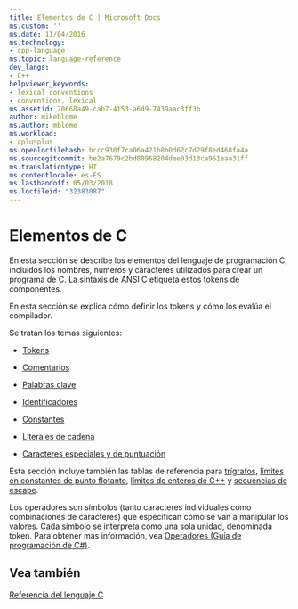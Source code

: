 ```yaml
---
title: Elementos de C | Microsoft Docs
ms.custom: ''
ms.date: 11/04/2016
ms.technology:
- cpp-language
ms.topic: language-reference
dev_langs:
- C++
helpviewer_keywords:
- lexical conventions
- conventions, lexical
ms.assetid: 20668a49-cab7-4153-a6d9-7439aac3ff3b
author: mikeblome
ms.author: mblome
ms.workload:
- cplusplus
ms.openlocfilehash: bccc930f7ca06a421b8b0d62c7d29f8ed468fa4a
ms.sourcegitcommit: be2a7679c2bd80968204dee03d13ca961eaa31ff
ms.translationtype: HT
ms.contentlocale: es-ES
ms.lasthandoff: 05/03/2018
ms.locfileid: "32383087"
---
```

# <a name="elements-of-c"></a>Elementos de C
En esta sección se describe los elementos del lenguaje de programación C, incluidos los nombres, números y caracteres utilizados para crear un programa de C. La sintaxis de ANSI C etiqueta estos tokens de componentes.  
  
 En esta sección se explica cómo definir los tokens y cómo los evalúa el compilador.  
  
 Se tratan los temas siguientes:  
  
-   [Tokens](../c-language/c-tokens.md)  
  
-   [Comentarios](../c-language/c-comments.md)  
  
-   [Palabras clave](../c-language/c-keywords.md)  
  
-   [Identificadores](../c-language/c-identifiers.md)  
  
-   [Constantes](../c-language/c-constants.md)  
  
-   [Literales de cadena](../c-language/c-string-literals.md)  
  
-   [Caracteres especiales y de puntuación](../c-language/punctuation-and-special-characters.md)  
  
 Esta sección incluye también las tablas de referencia para [trígrafos](../c-language/trigraphs.md), [límites en constantes de punto flotante](../c-language/limits-on-floating-point-constants.md), [límites de enteros de C++](../c-language/cpp-integer-limits.md) y [secuencias de escape](../c-language/escape-sequences.md).  
  
 Los operadores son símbolos (tanto caracteres individuales como combinaciones de caracteres) que especifican cómo se van a manipular los valores. Cada símbolo se interpreta como una sola unidad, denominada token. Para obtener más información, vea [Operadores (Guía de programación de C#)](../c-language/c-operators.md).  
  
## <a name="see-also"></a>Vea también  
 [Referencia del lenguaje C](../c-language/c-language-reference.md)